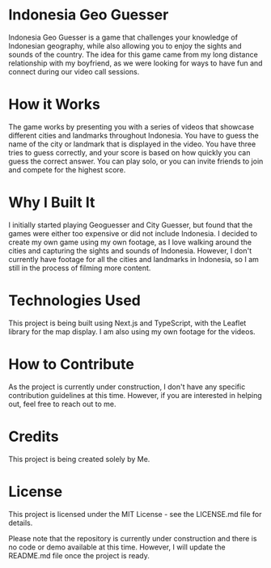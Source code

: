# Indonesia Geo Guesser
Indonesia Geo Guesser is a game that challenges your knowledge of Indonesian geography, while also allowing you to enjoy the sights and sounds of the country. The idea for this game came from my long distance relationship with my boyfriend, as we were looking for ways to have fun and connect during our video call sessions.

# How it Works
The game works by presenting you with a series of videos that showcase different cities and landmarks throughout Indonesia. You have to guess the name of the city or landmark that is displayed in the video. You have three tries to guess correctly, and your score is based on how quickly you can guess the correct answer. You can play solo, or you can invite friends to join and compete for the highest score.

# Why I Built It
I initially started playing Geoguesser and City Guesser, but found that the games were either too expensive or did not include Indonesia. I decided to create my own game using my own footage, as I love walking around the cities and capturing the sights and sounds of Indonesia. However, I don't currently have footage for all the cities and landmarks in Indonesia, so I am still in the process of filming more content.

# Technologies Used
This project is being built using Next.js and TypeScript, with the Leaflet library for the map display. I am also using my own footage for the videos.

# How to Contribute
As the project is currently under construction, I don't have any specific contribution guidelines at this time. However, if you are interested in helping out, feel free to reach out to me.

# Credits
This project is being created solely by Me.

# License
This project is licensed under the MIT License - see the LICENSE.md file for details.

Please note that the repository is currently under construction and there is no code or demo available at this time. However, I will update the README.md file once the project is ready.
